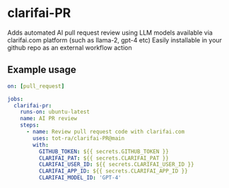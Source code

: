 # clarifai-PR

Adds automated AI pull request review using LLM models available via clarifai.com platform (such as llama-2, gpt-4 etc)
Easily installable in your github repo as an external workflow action

## Example usage

```yaml
on: [pull_request]

jobs:
  clarifai-pr:
    runs-on: ubuntu-latest
    name: AI PR review
    steps:
      - name: Review pull request code with clarifai.com
        uses: tot-ra/clarifai-PR@main
        with:
          GITHUB_TOKEN: ${{ secrets.GITHUB_TOKEN }}
          CLARIFAI_PAT: ${{ secrets.CLARIFAI_PAT }}
          CLARIFAI_USER_ID: ${{ secrets.CLARIFAI_USER_ID }}
          CLARIFAI_APP_ID: ${{ secrets.CLARIFAI_APP_ID }}
          CLARIFAI_MODEL_ID: 'GPT-4'
```

